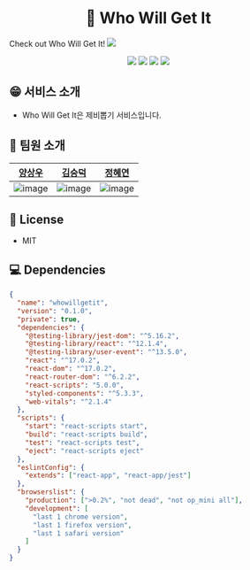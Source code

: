 <h1 align="center">🎲 Who Will Get It</h1>
<div align="center> </div>
<h3 align="center">Check out Who Will Get It!</h3>
<img src="whowillgetit\src\assets\images\operation.gif">

<p align="center">
    <img src="https://img.shields.io/badge/html5-%23E34F26.svg?style=for-the-badge&logo=html5&logoColor=white"/>
    <img src="https://img.shields.io/badge/css3-%231572B6.svg?style=for-the-badge&logo=css3&logoColor=white"/>
    <img src="https://img.shields.io/badge/javascript-%23323330.svg?style=for-the-badge&logo=javascript&logoColor=%23F7DF1E"/>
    <img src="https://img.shields.io/badge/react-%2320232a.svg?style=for-the-badge&logo=react&logoColor=%2361DAFB"/>
</p>

## 😁 서비스 소개

- Who Will Get It은 제비뽑기 서비스입니다.

## 👬 팀원 소개

|                                              [양상우](https://github.com/IGhost-P)                                               |                                            [김승덕](https://github.com/kimseungdeok)                                             |                                                [정혜연](https://github.com/HY219)                                                |
| :------------------------------------------------------------------------------------------------------------------------------: | :------------------------------------------------------------------------------------------------------------------------------: | :------------------------------------------------------------------------------------------------------------------------------: |
| ![image](https://user-images.githubusercontent.com/79236624/159425006-389f3f81-4334-4a9f-8ac9-bdcf0b84a5ca.png) | ![image](https://user-images.githubusercontent.com/79236624/159425051-5370883a-fe69-4705-913e-8593154c1ffc.png)| ![image](https://user-images.githubusercontent.com/79236624/159425770-8d4eb6df-a5fb-44c0-9606-e05015b09006.png) |

## 📝 License

- MIT

## 💻 Dependencies

```json
{
  "name": "whowillgetit",
  "version": "0.1.0",
  "private": true,
  "dependencies": {
    "@testing-library/jest-dom": "^5.16.2",
    "@testing-library/react": "^12.1.4",
    "@testing-library/user-event": "^13.5.0",
    "react": "^17.0.2",
    "react-dom": "^17.0.2",
    "react-router-dom": "^6.2.2",
    "react-scripts": "5.0.0",
    "styled-components": "^5.3.3",
    "web-vitals": "^2.1.4"
  },
  "scripts": {
    "start": "react-scripts start",
    "build": "react-scripts build",
    "test": "react-scripts test",
    "eject": "react-scripts eject"
  },
  "eslintConfig": {
    "extends": ["react-app", "react-app/jest"]
  },
  "browserslist": {
    "production": [">0.2%", "not dead", "not op_mini all"],
    "development": [
      "last 1 chrome version",
      "last 1 firefox version",
      "last 1 safari version"
    ]
  }
}
```
